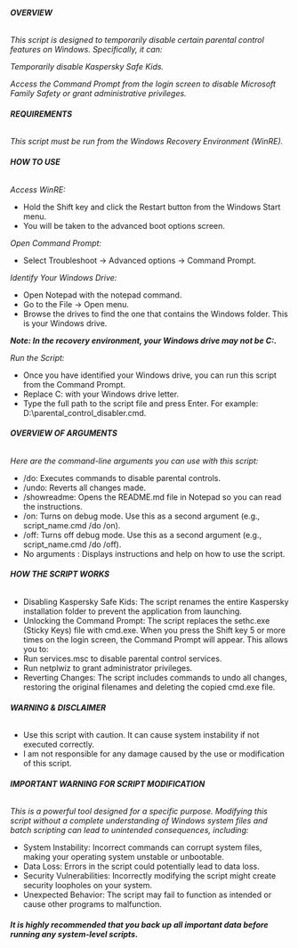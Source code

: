 ###### **OVERVIEW**

*This script is designed to temporarily disable certain parental control features on Windows. Specifically, it can:*

*Temporarily disable Kaspersky Safe Kids.*

*Access the Command Prompt from the login screen to disable Microsoft Family Safety or grant administrative privileges.*



###### **REQUIREMENTS**

*This script must be run from the Windows Recovery Environment (WinRE).*



###### **HOW TO USE**

*Access WinRE:*

* Hold the Shift key and click the Restart button from the Windows Start menu.
* You will be taken to the advanced boot options screen.

*Open Command Prompt:*

* Select Troubleshoot -> Advanced options -> Command Prompt.

*Identify Your Windows Drive:*

* Open Notepad with the notepad command.
* Go to the File -> Open menu.
* Browse the drives to find the one that contains the Windows folder. This is your Windows drive.

***Note: In the recovery environment, your Windows drive may not be C:.***

*Run the Script:*

* Once you have identified your Windows drive, you can run this script from the Command Prompt.
* Replace C: with your Windows drive letter.
* Type the full path to the script file and press Enter. For example: D:\\parental\_control\_disabler.cmd.



###### **OVERVIEW OF ARGUMENTS**

*Here are the command-line arguments you can use with this script:*

* /do: Executes commands to disable parental controls.
* /undo: Reverts all changes made.
* /showreadme: Opens the README.md file in Notepad so you can read the instructions.
* /on: Turns on debug mode. Use this as a second argument (e.g., script\_name.cmd /do /on).
* /off: Turns off debug mode. Use this as a second argument (e.g., script\_name.cmd /do /off).
* No arguments : Displays instructions and help on how to use the script.



###### **HOW THE SCRIPT WORKS**

* Disabling Kaspersky Safe Kids: The script renames the entire Kaspersky installation folder to prevent the application from launching.
* Unlocking the Command Prompt: The script replaces the sethc.exe (Sticky Keys) file with cmd.exe. When you press the Shift key 5 or more times on the login screen, the Command Prompt will appear. This allows you to:
* Run services.msc to disable parental control services.
* Run netplwiz to grant administrator privileges.
* Reverting Changes: The script includes commands to undo all changes, restoring the original filenames and deleting the copied cmd.exe file.



###### **WARNING \& DISCLAIMER**

* Use this script with caution. It can cause system instability if not executed correctly. 
* I am not responsible for any damage caused by the use or modification of this script.



###### **IMPORTANT WARNING FOR SCRIPT MODIFICATION**

*This is a powerful tool designed for a specific purpose. Modifying this script without a complete understanding of Windows system files and batch scripting can lead to unintended consequences, including:*

* System Instability: Incorrect commands can corrupt system files, making your operating system unstable or unbootable.
* Data Loss: Errors in the script could potentially lead to data loss.
* Security Vulnerabilities: Incorrectly modifying the script might create security loopholes on your system.
* Unexpected Behavior: The script may fail to function as intended or cause other programs to malfunction.

###### **It is highly recommended that you back up all important data before running any system-level scripts.**


